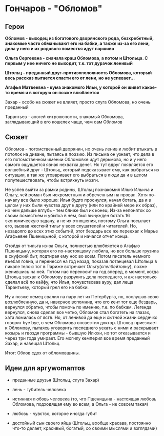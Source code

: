 Гончаров - "Обломов"
====================================================

Герои
----------------------------------------------------

**Обломов - выходец из богатового дворянского рода, безхребетный, знакомые часто обманывают его на бабки, а также из-за его лени, дела у него и их родового поместья идут паршиво**

**Ольга Сергеевна - сначала краш Обломова, а потом и Штольца. С первым у нее ничего не выходит, т.к. тот дурачок ленивый** 

**Штольц - преданный друг-противоположность Обломова, который весь рассказ пытается спасти его от лени, но не успевает...**

**Агафья Матвеевна - кума знакомого Ильи, у которой он живет какое-то время и в которую он позже влюбляется**

Захар - особо на сюжет не влияет, просто слуга Обломова, но очень преданный

Тарантьев - апогей хитрожопости, знакомый Обломова, заглядывающий в его кошелек чаще, чем сам Обломов

Сюжет
----------------------------------------------------

Обломов - потомственный дворянин, но очень ленив и любит втыкать в потолок на диване, пытаясь в поэзию. Из письма он узнает, что дела в его потомственном имении Обломовке идут дерьмово, но и у него самого ощущается явная нехватка денег. Но тут вдруг появляется его волшебный друг - Штольц, который подсказывает ему, как выбраться из ситуации, а так же уговаривает его выбраться в люди да и в целом попутешествовать, чтобы встряхнуть мозги. 

Не успев выйти за рамки родины, Штольц познакомил Илью Ильича и Ольгу, чей роман был искрометным и обреченным на провал. Хотя по-началу все было хорошо: Илья будто проснулся, начал ботать, да и в целом у них были чувства друг к другу (или по крайней мере их образ), но чем дальше вглубь - тем ближе был их конец. Из-за непоняток со своим поместьем и убытка в нем, был вынужден ботать 16 экономическую задачу, а не их отношения, поэтому Ольга посылает его, вызвав жесткий тильт у всех слушателей и читателей. Но, незадолго до всех этих событий, этот бездарь все же переехал к Марье Агафьевне Пшеницыной, с которой и начался отчет конца. 

Отойдя от тильта из-за Ольги, полностью влюбляется в Агафью Пшеницыну, которая его по-настоящему любила, но все больше грузила в скуфский быт, подтирая ему нос во всем. Потом писатель немного въебал говна, и перенесся на год назад, показав потанцевал Штольца в пикапе телок: тот в Париже встречает Ольгу(*спелбейтовну*), позже женившись на ней. Потом нас переносит на год вперед, в момент, когда Штольц заехал к Обломову разрулить дела последнего, и аж настолько сделал всё по кайфу, что Илья, почувствовав ауру, дал леща Тарантьеву, который грел его на бабки. 

Ну а позже немец свалил на пару лет из Петербурга, но, послушав свою возлюбленную, да и, наверное вспомнив, что его кент тот еще бездарь, вернулся обратно, чтобы помочь по имению, т.е. по бабкам. Легенда вернулся, снова сделал все четко, Обломов стал богатеть на глазах, хата ломилась от яств. Но, от ленивой да еще и сытной жизни сердечко говорит bye bye, о чем Обломова оповестил доктор. Штольц приезжает к Обломову, пытаясь уговорить последнего уехать с ними и раскрывает козырь и гвоздя программы - бывшую Илюхи, но тот отказывается и через три года умирает. Его могилу кемперил все время преданный Захар, и навещал Штольц. 

Итог: Облов сдох от обломовщины. 

Идеи для аргуwomanтов
----------------------------------------------------

- преданные друзья (Штольц, слуга Захар)

- лень - губитель человека

- истинная любовь человека (то, что Пшеницына - настоящая любовь Обломова, подходящая ему во всем, а Ольга - не совсем такая)

- любовь - чувство, которое иногда губит 

- достойный сын своего яйца (Штольц, вообще красава, постоянно что-то делает, красивый, богатый, со своими мыслями и взглядами)